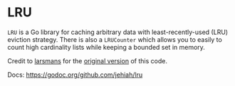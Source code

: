 # LRU

`LRU` is a Go library for caching arbitrary data with least-recently-used (LRU) eviction strategy. There is also a `LRUCounter` which allows you to easily to count high cardinality lists while keeping a bounded set in memory.

Credit to [larsmans](https://github.com/larsmans) for the [original version](https://gist.github.com/larsmans/4638795) of this code.

Docs: https://godoc.org/github.com/jehiah/lru
